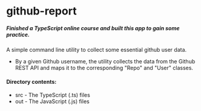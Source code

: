 # github-report

##### Finished a TypeScript online course and built this app to gain some practice.
A simple command line utility to collect some essential github user data.
- By a given Github username, the utility collects the data from the Github REST API
  and maps it to the corresponding "Repo" and "User" classes.
#### Directory contents:
  - src - The TypeScript (.ts) files
  - out - The JavaScript (.js) files
